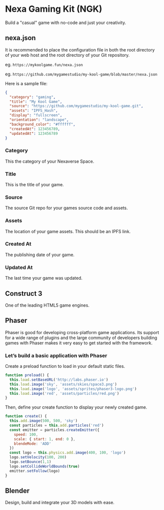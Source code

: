 # Nexa Gaming Kit (NGK)

Build a "casual" game with no-code and just your creativity.


## nexa.json

It is recommended to place the configuration file in both the root directory of your web host and the root directory of your Git repository.

eg. `https://mykoolgame.fun/nexa.json`

eg. `https://github.com/mygamestudio/my-kool-game/blob/master/nexa.json`

Here is a sample file:

```json
{
  "category": "gaming",
  "title": "My Kool Game",
  "source": "https://github.com/mygamestudio/my-kool-game.git",
  "assets": "IPFS_Hash",
  "display": "fullscreen",
  "orientation": "landscape",
  "background_color": "#ffffff",
  "createdAt": 123456789,
  "updatedAt": 123456789
}
```

### Category

This the category of your Nexaverse Space.

### Title

This is the title of your game.

### Source

The source Git repo for your games source code and assets.

### Assets

The location of your game assets. This should be an IPFS link.

### Created At

The publishing date of your game.

### Updated At

The last time your game was updated.


## Construct 3

One of the leading HTML5 game engines.

## Phaser

Phaser is good for developing cross-platform game applications. Its support for a wide range of plugins and the large community of developers building games with Phaser makes it very easy to get started with the framework.

### Let’s build a basic application with Phaser

Create a preload function to load in your default static files.

```js
function preload() {
  this.load.setBaseURL('http://labs.phaser.io')
  this.load.image('sky', 'assets/skies/space3.png')
  this.load.image('logo', 'assets/sprites/phaser3-logo.png')
  this.load.image('red', 'assets/particles/red.png')
}
```

Then, define your create function to display your newly created game.

```js
function create() {
  this.add.image(500, 500, 'sky')
  const particles = this.add.particles('red')
  const emitter = particles.createEmitter({
    speed: 100,
    scale: { start: 1, end: 0 },
    blendeMode: 'ADD'
  })
  const logo = this.physics.add.image(400, 100, 'logo')
  logo.setVelocity(100, 200)
  logo.setBounce(1,1)
  logo.setCollideWorldBounds(true)
  emitter.setFollow(logo)
}
```

## Blender

Design, build and integrate your 3D models with ease.
